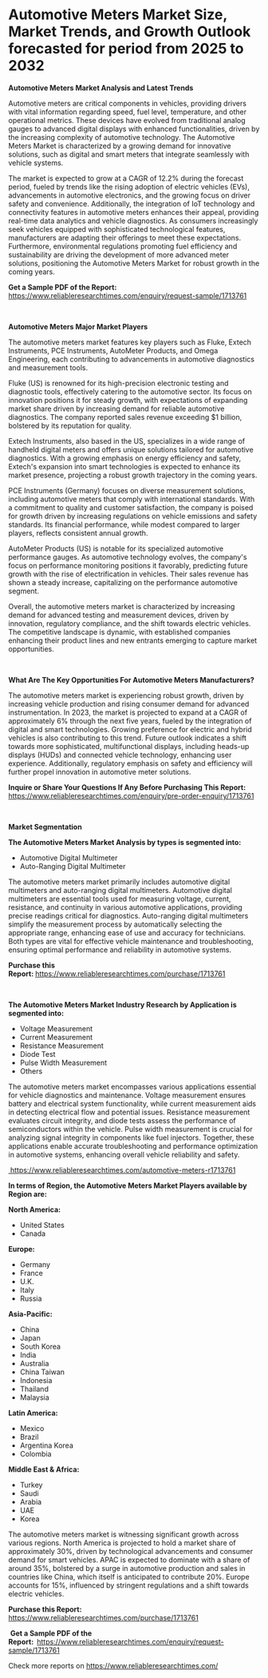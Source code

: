 <p><h1>Automotive Meters Market Size, Market Trends, and Growth Outlook forecasted for period from 2025 to 2032</h1></p><p><strong>Automotive Meters Market Analysis and Latest Trends</strong></p>
<p><p>Automotive meters are critical components in vehicles, providing drivers with vital information regarding speed, fuel level, temperature, and other operational metrics. These devices have evolved from traditional analog gauges to advanced digital displays with enhanced functionalities, driven by the increasing complexity of automotive technology. The Automotive Meters Market is characterized by a growing demand for innovative solutions, such as digital and smart meters that integrate seamlessly with vehicle systems.</p><p>The market is expected to grow at a CAGR of 12.2% during the forecast period, fueled by trends like the rising adoption of electric vehicles (EVs), advancements in automotive electronics, and the growing focus on driver safety and convenience. Additionally, the integration of IoT technology and connectivity features in automotive meters enhances their appeal, providing real-time data analytics and vehicle diagnostics. As consumers increasingly seek vehicles equipped with sophisticated technological features, manufacturers are adapting their offerings to meet these expectations. Furthermore, environmental regulations promoting fuel efficiency and sustainability are driving the development of more advanced meter solutions, positioning the Automotive Meters Market for robust growth in the coming years.</p></p>
<p><strong>Get a Sample PDF of the Report:&nbsp;</strong> <a href="https://www.reliableresearchtimes.com/enquiry/request-sample/1713761?utm_campaign=3576&utm_medium=2&utm_source=Github&utm_content=ia&utm_term=30032025&utm_id=automotive-meters">https://www.reliableresearchtimes.com/enquiry/request-sample/1713761</a></p>
<p>&nbsp;</p>
<p><strong>Automotive Meters Major Market Players</strong></p>
<p><p>The automotive meters market features key players such as Fluke, Extech Instruments, PCE Instruments, AutoMeter Products, and Omega Engineering, each contributing to advancements in automotive diagnostics and measurement tools.</p><p>Fluke (US) is renowned for its high-precision electronic testing and diagnostic tools, effectively catering to the automotive sector. Its focus on innovation positions it for steady growth, with expectations of expanding market share driven by increasing demand for reliable automotive diagnostics. The company reported sales revenue exceeding $1 billion, bolstered by its reputation for quality.</p><p>Extech Instruments, also based in the US, specializes in a wide range of handheld digital meters and offers unique solutions tailored for automotive diagnostics. With a growing emphasis on energy efficiency and safety, Extech's expansion into smart technologies is expected to enhance its market presence, projecting a robust growth trajectory in the coming years.</p><p>PCE Instruments (Germany) focuses on diverse measurement solutions, including automotive meters that comply with international standards. With a commitment to quality and customer satisfaction, the company is poised for growth driven by increasing regulations on vehicle emissions and safety standards. Its financial performance, while modest compared to larger players, reflects consistent annual growth.</p><p>AutoMeter Products (US) is notable for its specialized automotive performance gauges. As automotive technology evolves, the company's focus on performance monitoring positions it favorably, predicting future growth with the rise of electrification in vehicles. Their sales revenue has shown a steady increase, capitalizing on the performance automotive segment.</p><p>Overall, the automotive meters market is characterized by increasing demand for advanced testing and measurement devices, driven by innovation, regulatory compliance, and the shift towards electric vehicles. The competitive landscape is dynamic, with established companies enhancing their product lines and new entrants emerging to capture market opportunities.</p></p>
<p>&nbsp;</p>
<p><strong>What Are The Key Opportunities For Automotive Meters Manufacturers?</strong></p>
<p><p>The automotive meters market is experiencing robust growth, driven by increasing vehicle production and rising consumer demand for advanced instrumentation. In 2023, the market is projected to expand at a CAGR of approximately 6% through the next five years, fueled by the integration of digital and smart technologies. Growing preference for electric and hybrid vehicles is also contributing to this trend. Future outlook indicates a shift towards more sophisticated, multifunctional displays, including heads-up displays (HUDs) and connected vehicle technology, enhancing user experience. Additionally, regulatory emphasis on safety and efficiency will further propel innovation in automotive meter solutions.</p></p>
<p><strong>Inquire or Share Your Questions If Any Before Purchasing This Report:</strong> <a href="https://www.reliableresearchtimes.com/enquiry/pre-order-enquiry/1713761?utm_campaign=3576&utm_medium=2&utm_source=Github&utm_content=ia&utm_term=30032025&utm_id=automotive-meters">https://www.reliableresearchtimes.com/enquiry/pre-order-enquiry/1713761</a></p>
<p>&nbsp;</p>
<p><strong>Market Segmentation</strong></p>
<p><strong>The Automotive Meters Market Analysis by types is segmented into:</strong></p>
<p><ul><li>Automotive Digital Multimeter</li><li>Auto-Ranging Digital Multimeter</li></ul></p>
<p><p>The automotive meters market primarily includes automotive digital multimeters and auto-ranging digital multimeters. Automotive digital multimeters are essential tools used for measuring voltage, current, resistance, and continuity in various automotive applications, providing precise readings critical for diagnostics. Auto-ranging digital multimeters simplify the measurement process by automatically selecting the appropriate range, enhancing ease of use and accuracy for technicians. Both types are vital for effective vehicle maintenance and troubleshooting, ensuring optimal performance and reliability in automotive systems.</p></p>
<p><strong>Purchase this Report:&nbsp;</strong><a href="https://www.reliableresearchtimes.com/purchase/1713761?utm_campaign=3576&utm_medium=2&utm_source=Github&utm_content=ia&utm_term=30032025&utm_id=automotive-meters">https://www.reliableresearchtimes.com/purchase/1713761</a></p>
<p>&nbsp;</p>
<p><strong>The Automotive Meters Market Industry Research by Application is segmented into:</strong></p>
<p><ul><li>Voltage Measurement</li><li>Current Measurement</li><li>Resistance Measurement</li><li>Diode Test</li><li>Pulse Width Measurement</li><li>Others</li></ul></p>
<p><p>The automotive meters market encompasses various applications essential for vehicle diagnostics and maintenance. Voltage measurement ensures battery and electrical system functionality, while current measurement aids in detecting electrical flow and potential issues. Resistance measurement evaluates circuit integrity, and diode tests assess the performance of semiconductors within the vehicle. Pulse width measurement is crucial for analyzing signal integrity in components like fuel injectors. Together, these applications enable accurate troubleshooting and performance optimization in automotive systems, enhancing overall vehicle reliability and safety.</p></p>
<p><a href="https://www.reliableresearchtimes.com/automotive-meters-r1713761?utm_campaign=3576&utm_medium=2&utm_source=Github&utm_content=ia&utm_term=30032025&utm_id=automotive-meters">&nbsp;https://www.reliableresearchtimes.com/automotive-meters-r1713761</a></p>
<p><strong>In terms of Region, the Automotive Meters Market Players available by Region are:</strong></p>
<p>
    <p> <strong> North America: </strong>
        <ul>
            <li>United States</li>
            <li>Canada</li>
        </ul>
        </p> 
    <p> <strong> Europe: </strong>
        <ul>
            <li>Germany</li>
            <li>France</li>
            <li>U.K.</li>
            <li>Italy</li>
            <li>Russia</li>
        </ul>
        </p> 
    <p> <strong> Asia-Pacific: </strong>
        <ul>
            <li>China</li>
            <li>Japan</li>
            <li>South Korea</li>
            <li>India</li>
            <li>Australia</li>
            <li>China Taiwan</li>
            <li>Indonesia</li>
            <li>Thailand</li>
            <li>Malaysia</li>
        </ul>
        </p> 
    <p> <strong> Latin America: </strong>
        <ul>
            <li>Mexico</li>
            <li>Brazil</li>
            <li>Argentina Korea</li>
            <li>Colombia</li>
        </ul>
        </p> 
    <p> <strong> Middle East & Africa: </strong>
        <ul>
            <li>Turkey</li>
            <li>Saudi</li>
            <li>Arabia</li>
            <li>UAE</li>
            <li>Korea</li>
        </ul>
    </p>
    </p>
<p><p>The automotive meters market is witnessing significant growth across various regions. North America is projected to hold a market share of approximately 30%, driven by technological advancements and consumer demand for smart vehicles. APAC is expected to dominate with a share of around 35%, bolstered by a surge in automotive production and sales in countries like China, which itself is anticipated to contribute 20%. Europe accounts for 15%, influenced by stringent regulations and a shift towards electric vehicles.</p></p>
<p><strong>Purchase this Report: </strong><a href="https://www.reliableresearchtimes.com/purchase/1713761?utm_campaign=3576&utm_medium=2&utm_source=Github&utm_content=ia&utm_term=30032025&utm_id=automotive-meters">https://www.reliableresearchtimes.com/purchase/1713761</a></p>
<p>&nbsp;<strong>Get a Sample PDF of the Report:&nbsp;&nbsp;</strong><a href="https://www.reliableresearchtimes.com/enquiry/request-sample/1713761?utm_campaign=3576&utm_medium=2&utm_source=Github&utm_content=ia&utm_term=30032025&utm_id=automotive-meters">https://www.reliableresearchtimes.com/enquiry/request-sample/1713761</a></p>
<p><strong></strong></p>
<p>Check more reports on <a href="https://www.reliableresearchtimes.com/?utm_campaign=3576&utm_medium=2&utm_source=Github&utm_content=ia&utm_term=30032025&utm_id=automotive-meters">https://www.reliableresearchtimes.com/</a></p>